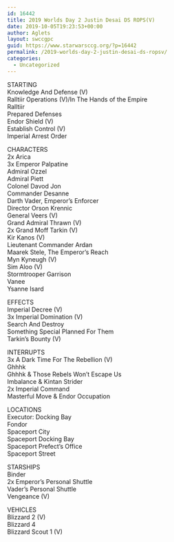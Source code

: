 ```yaml
---
id: 16442
title: 2019 Worlds Day 2 Justin Desai DS ROPS(V)
date: 2019-10-05T19:23:53+00:00
author: Aglets
layout: swccgpc
guid: https://www.starwarsccg.org/?p=16442
permalink: /2019-worlds-day-2-justin-desai-ds-ropsv/
categories:
  - Uncategorized
---
```

STARTING  
Knowledge And Defense (V)  
Ralltiir Operations (V)/In The Hands of the Empire  
Ralltiir  
Prepared Defenses  
Endor Shield (V)  
Establish Control (V)  
Imperial Arrest Order

CHARACTERS  
2x Arica  
3x Emperor Palpatine  
Admiral Ozzel  
Admiral Piett  
Colonel Davod Jon  
Commander Desanne  
Darth Vader, Emperor&#8217;s Enforcer  
Director Orson Krennic  
General Veers (V)  
Grand Admiral Thrawn (V)  
2x Grand Moff Tarkin (V)  
Kir Kanos (V)  
Lieutenant Commander Ardan  
Maarek Stele, The Emperor&#8217;s Reach  
Myn Kyneugh (V)  
Sim Aloo (V)  
Stormtrooper Garrison  
Vanee  
Ysanne Isard

EFFECTS  
Imperial Decree (V)  
3x Imperial Domination (V)  
Search And Destroy  
Something Special Planned For Them  
Tarkin&#8217;s Bounty (V)

INTERRUPTS  
3x A Dark Time For The Rebellion (V)  
Ghhhk  
Ghhhk & Those Rebels Won&#8217;t Escape Us  
Imbalance & Kintan Strider  
2x Imperial Command  
Masterful Move & Endor Occupation

LOCATIONS  
Executor: Docking Bay  
Fondor  
Spaceport City  
Spaceport Docking Bay  
Spaceport Prefect&#8217;s Office  
Spaceport Street

STARSHIPS  
Binder  
2x Emperor&#8217;s Personal Shuttle  
Vader&#8217;s Personal Shuttle  
Vengeance (V)

VEHICLES  
Blizzard 2 (V)  
Blizzard 4  
Blizzard Scout 1 (V)